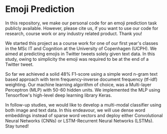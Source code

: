 # Emoji Prediction

In this repository, we make our personal code for an emoji prediction task publicly available. However, please cite us, if you want to use our code for research, course work or any industry related product. Thank you!

We started this project as a course work for one of our first year's classes in the MSc IT and Cognition at the University of Copenhagen (UCPH). We aimed at predicting emojis in Twitter tweets solely given text data. In this study, owing to simplicity the emoji was required to be at the end of a Twitter tweet.

So far we achieved a solid 48% F1-score using a simple word n-gram text based approach with term frequency-inverse document frequency (tf-idf) weighting. Our machine learning algorithm of choice, was a Multi-layer Perceptron (MLP) with 50-60 hidden units. We implemented the MLP using Tensorflow's high-level deep learning library Keras.

In follow-up studies, we would like to develop a multi-modal classifier using both image and text data. In this endeavour, we will use dense word embeddings instead of sparse word vectors and deploy either Convolutional Neural Networks (CNNs) or LSTM-Recurrent Neural Networks (LSTMs). Stay tuned!
